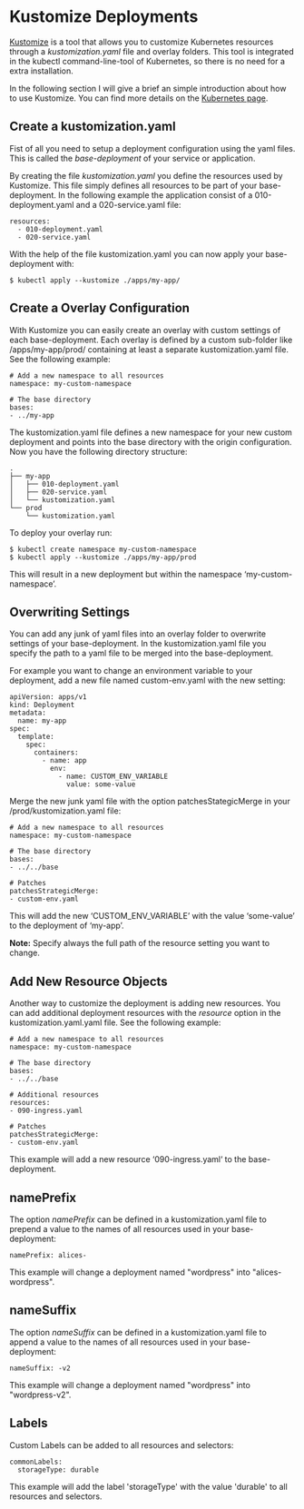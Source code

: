 # Kustomize Deployments

[Kustomize](https://kubernetes.io/docs/tasks/manage-kubernetes-objects/kustomization/) is a tool that allows you to customize Kubernetes resources through a *kustomization.yaml* file and overlay folders. This tool is integrated in the kubectl command-line-tool of Kubernetes, so there is no need for a extra installation.

In the following section I will give a brief an simple introduction about how to use Kustomize. You can find more details on the [Kubernetes page](https://kubernetes.io/docs/tasks/manage-kubernetes-objects/kustomization/). 
 

## Create a kustomization.yaml

Fist of all you need to setup a deployment configuration using the yaml files. This is called the *base-deployment* of your service or application. 

By creating the file *kustomization.yaml* you define the resources used by Kustomize. 
This file simply defines all resources to be part of your base-deployment. In the following example the application consist of a 010-deployment.yaml and a 020-service.yaml file:

	resources:
	  - 010-deployment.yaml
	  - 020-service.yaml

With the help of the file kustomization.yaml you can now apply your base-deployment with:

	$ kubectl apply --kustomize ./apps/my-app/

## Create a Overlay Configuration

With Kustomize you can easily create an overlay with custom settings of each base-deployment. 
Each overlay is defined by a custom sub-folder like /apps/my-app/prod/ containing at least a separate kustomization.yaml file. See the following example:

	# Add a new namespace to all resources
	namespace: my-custom-namespace
	
	# The base directory
	bases:
	- ../my-app

The kustomization.yaml file defines a new namespace for your new custom deployment and points into the base directory with the origin configuration. Now you have the following directory structure:

	.
	├── my-app
	│   ├── 010-deployment.yaml
	│   ├── 020-service.yaml
	│   └── kustomization.yaml
	└── prod
	    └── kustomization.yaml

To deploy your overlay run:

	$ kubectl create namespace my-custom-namespace
	$ kubectl apply --kustomize ./apps/my-app/prod

This will result in a new deployment but within the namespace ‘my-custom-namespace’.

## Overwriting Settings

You can add any junk of yaml files into an overlay folder to overwrite settings of your base-deployment. In the kustomization.yaml file you specify the path to a yaml file to be merged into the base-deployment.

For example you want to change an environment variable to your deployment, add a new file named custom-env.yaml with the new setting:

	apiVersion: apps/v1
	kind: Deployment
	metadata:
	  name: my-app
	spec:
	  template:
	    spec:
	      containers:
	        - name: app
	          env:
	            - name: CUSTOM_ENV_VARIABLE
	              value: some-value

Merge the new junk yaml file with the option patchesStategicMerge in your /prod/kustomization.yaml file:

	# Add a new namespace to all resources
	namespace: my-custom-namespace
	
	# The base directory
	bases:
	- ../../base
	
	# Patches
	patchesStrategicMerge:
	- custom-env.yaml

This will add the new ‘CUSTOM_ENV_VARIABLE’ with the value ‘some-value’ to the deployment of ‘my-app’.

**Note:** Specify always the full path of the resource setting you want to change.


## Add New Resource Objects

Another way to customize the deployment is adding new resources. You can add additional deployment resources with the *resource* option in the kustomization.yaml.yaml file. See the following example:

	# Add a new namespace to all resources
	namespace: my-custom-namespace
	
	# The base directory
	bases:
	- ../../base
	
	# Additional resources
	resources:
	- 090-ingress.yaml
	
	# Patches
	patchesStrategicMerge:
	- custom-env.yaml

This example will add a new resource ‘090-ingress.yaml‘ to the base-deployment.


## namePrefix

The option *namePrefix* can be defined in a kustomization.yaml file to prepend  a value to the names of all resources used in your base-deployment:

	namePrefix: alices-

This example will change a deployment named "wordpress" into "alices-wordpress".


## nameSuffix

The option *nameSuffix* can be defined in a kustomization.yaml file to append a value to the names of all resources used in your base-deployment:

	nameSuffix: -v2

This example will change a deployment named "wordpress" into "wordpress-v2".

 
## Labels

Custom Labels can be added to all resources and selectors:

	commonLabels:
	  storageType: durable

This example will add the label 'storageType' with the value 'durable' to all resources and selectors.   
  
 
 
